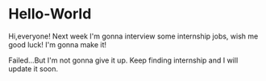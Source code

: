 # Hello-World

Hi,everyone!
Next week I'm gonna interview some internship jobs, wish me good luck!
I'm gonna make it!


Failed...But I'm not gonna give it up.
Keep finding internship and I will update it soon.
